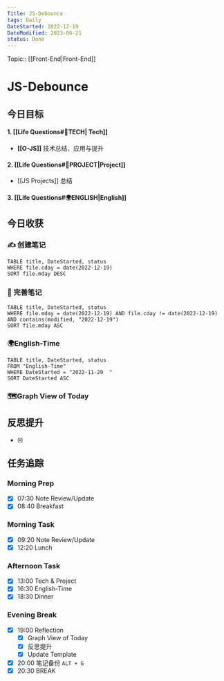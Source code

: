 ```yaml
---
Title: JS-Debounce
tags: Daily
DateStarted: 2022-12-19
DateModified: 2023-06-21
status: Done
---
```

Topic:: [[Front-End|Front-End]]

# JS-Debounce

## 今日目标

#### 1. [[Life Questions#🚀TECH| Tech]]

- **[[O-JS]]** 技术总结、应用与提升

#### 2. [[Life Questions#🚀PROJECT|Project]]

- [[JS Projects]] 总结

#### 3. [[Life Questions#🌍ENGLISH|English]]

## 今日收获

### ✍️ 创建笔记

```dataview
TABLE title, DateStarted, status
WHERE file.cday = date(2022-12-19)
SORT file.mday DESC
```

### 📝 完善笔记

```dataview
TABLE title, DateStarted, status
WHERE file.mday = date(2022-12-19) AND file.cday != date(2022-12-19) AND contains(modified, "2022-12-19")
SORT file.mday ASC
```

### 🌍English-Time

```dataview
TABLE title, DateStarted, status
FROM "English-Time"
WHERE DateStarted = "2022-11-29  "
SORT DateStarted ASC
```

### 🗺️Graph View of Today

## 反思提升

- [x]

## 任务追踪

### Morning Prep

- [x] 07:30 Note Review/Update
- [x] 08:40 Breakfast

### Morning Task

- [x] 09:20 Note Review/Update
- [x] 12:20 Lunch

### Afternoon Task

- [x] 13:00 Tech & Project
- [x] 16:30 English-Time
- [x] 18:30 Dinner

### Evening Break

- [x] 19:00 Reflection
  - [x] Graph View of Today
  - [x] 反思提升
  - [x] Update Template
- [x] 20:00 笔记备份 `ALT + G`
- [x] 20:30 BREAK
